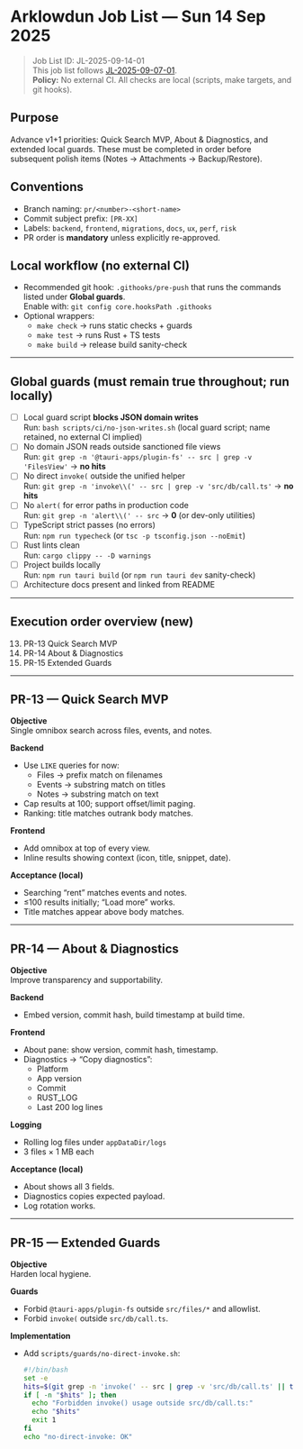 # Arklowdun Job List — Sun 14 Sep 2025

> Job List ID: JL-2025-09-14-01  
> This job list follows [JL-2025-09-07-01](docs/job-lists/JL-2025-09-07-01.md).  
> **Policy:** No external CI. All checks are local (scripts, make targets, and git hooks).

## Purpose
Advance v1+1 priorities: Quick Search MVP, About & Diagnostics, and extended local guards. These must be completed in order before subsequent polish items (Notes → Attachments → Backup/Restore).

## Conventions
- Branch naming: `pr/<number>-<short-name>`
- Commit subject prefix: `[PR-XX]`
- Labels: `backend`, `frontend`, `migrations`, `docs`, `ux`, `perf`, `risk`
- PR order is **mandatory** unless explicitly re-approved.

## Local workflow (no external CI)
- Recommended git hook: `.githooks/pre-push` that runs the commands listed under **Global guards**.  
  Enable with: `git config core.hooksPath .githooks`
- Optional wrappers:
  - `make check` → runs static checks + guards
  - `make test` → runs Rust + TS tests
  - `make build` → release build sanity-check

---

## Global guards (must remain true throughout; run locally)

- [ ] Local guard script **blocks JSON domain writes**  
      Run: `bash scripts/ci/no-json-writes.sh` (local guard script; name retained, no external CI implied)
- [ ] No domain JSON reads outside sanctioned file views  
      Run: `git grep -n '@tauri-apps/plugin-fs' -- src | grep -v 'FilesView'` → **no hits**
- [ ] No direct `invoke(` outside the unified helper  
      Run: `git grep -n 'invoke\\(' -- src | grep -v 'src/db/call.ts'` → **no hits**
- [ ] No `alert(` for error paths in production code  
      Run: `git grep -n 'alert\\(' -- src` → **0** (or dev-only utilities)
- [ ] TypeScript strict passes (no errors)  
      Run: `npm run typecheck` (or `tsc -p tsconfig.json --noEmit`)
- [ ] Rust lints clean  
      Run: `cargo clippy -- -D warnings`
- [ ] Project builds locally  
      Run: `npm run tauri build` (or `npm run tauri dev` sanity-check)
- [ ] Architecture docs present and linked from README

---

## Execution order overview (new)

13. PR-13 Quick Search MVP  
14. PR-14 About & Diagnostics  
15. PR-15 Extended Guards  

---

## PR-13 — Quick Search MVP

**Objective**  
Single omnibox search across files, events, and notes.

**Backend**
- Use `LIKE` queries for now:
  - Files → prefix match on filenames
  - Events → substring match on titles
  - Notes → substring match on text
- Cap results at 100; support offset/limit paging.
- Ranking: title matches outrank body matches.

**Frontend**
- Add omnibox at top of every view.
- Inline results showing context (icon, title, snippet, date).

**Acceptance (local)**
- Searching “rent” matches events and notes.
- ≤100 results initially; “Load more” works.
- Title matches appear above body matches.

---

## PR-14 — About & Diagnostics

**Objective**  
Improve transparency and supportability.

**Backend**
- Embed version, commit hash, build timestamp at build time.

**Frontend**
- About pane: show version, commit hash, timestamp.
- Diagnostics → “Copy diagnostics”:
  - Platform
  - App version
  - Commit
  - RUST_LOG
  - Last 200 log lines

**Logging**
- Rolling log files under `appDataDir/logs`
- 3 files × 1 MB each

**Acceptance (local)**
- About shows all 3 fields.
- Diagnostics copies expected payload.
- Log rotation works.

---

## PR-15 — Extended Guards

**Objective**  
Harden local hygiene.

**Guards**
- Forbid `@tauri-apps/plugin-fs` outside `src/files/*` and allowlist.
- Forbid `invoke(` outside `src/db/call.ts`.

**Implementation**
- Add `scripts/guards/no-direct-invoke.sh`:
  ```bash
  #!/bin/bash
  set -e
  hits=$(git grep -n 'invoke(' -- src | grep -v 'src/db/call.ts' || true)
  if [ -n "$hits" ]; then
    echo "Forbidden invoke() usage outside src/db/call.ts:"
    echo "$hits"
    exit 1
  fi
  echo "no-direct-invoke: OK"
